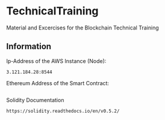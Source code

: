 # TechnicalTraining
Material and Excercises for the Blockchain Technical Training

## Information

Ip-Address of the AWS Instance (Node):

```
3.121.184.28:8544
```

Ethereum Address of the Smart Contract: 
```

```

Solidity Documentation 
```
https://solidity.readthedocs.io/en/v0.5.2/
```
